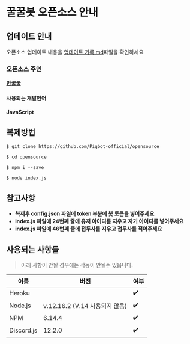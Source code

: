 # 꿀꿀봇 오픈소스 안내
## 업데이트 안내
오픈소스 업데이트 내용을 [업데이트 기록.md](업데이트기록.md)파일을 확인하세요
### 오픈소스 주인
**[안꿀꿀](https://github.com/MadeGOD)**

#### 사용되는 개발언어
**JavaScript**

## 복제방법
```
$ git clone https://github.com/Pigbot-official/opensource

$ cd opensource

$ npm i --save

$ node index.js
```
## 참고사항
* **복제후 config.json 파일에 token 부분에 봇 토큰을 넣어주세요**
* **index.js 파일에 24번쩨 줄에 유저 아이디를 지우고 자기 아이디를 넣어주세요**
* **index.js 파일에 46번쩨 줄에 접두사를 지우고 접두사를 적어주세요**

## 사용되는 사항들
> 아래 사항이 안될 경우에는 작동이 안될수 있읍니다.

| 이름       | 버전                          | 여부           |
| ---------- | ---------------------------- | ----------------|
| Heroku     |                              | ✔️               |
| Node.js    | v.12.16.2 (V.14 사용되지 않음)| ✔️               |
| NPM        | 6.14.4                       | ✔️               |
| Discord.js | 12.2.0                       | ✔️               |
